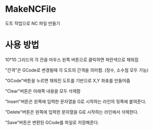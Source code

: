 
# MakeNCFile

도트 작업으로 NC 파일 만들기

# 사용 방법

10*10 그리드의 각 칸을 마우스 왼쪽 버튼으로 클릭하면 파란색으로 채워짐

"간격"은 GCode로 변경될때 각 도트의 간격을 의미함. (정수, 소수점 모두 가능)

"GCode"버튼을 누르면 채워진 도트를 기반으로 X,Y 좌표를 만들어줌

"Clear"버튼은 아래쪽 내용을 모두 삭제함

"Insert"버튼은 왼쪽에 입력한 문자열을 G로 시작하는 라인의 뒷쪽에 붙여준다.

"Delete"버튼은 왼쪽에 입력한 문자열을 G로 시작하는 라인에서 삭제한다. 

"Save"버튼은 변환된 GCode를 파일로 저장해준다. 

